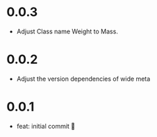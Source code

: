 
# 0.0.3
- Adjust Class name Weight to Mass.

# 0.0.2

- Adjust the version dependencies of wide meta

# 0.0.1

- feat: initial commit 🎉
